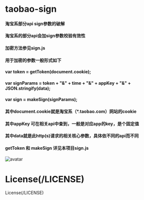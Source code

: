 # taobao-sign
#### 淘宝系部分api sign参数的破解
#### 淘宝系的部分api会加sign参数校验有效性
#### 加密方法参见sign.js
#### 用于加密的参数一般形式如下
#### var token = getToken(document.cookie);
#### var signParams = token + "&" + time + "&" + appKey + "&" + JSON.stringify(data);
#### var sign = makeSign(signParams);
#### 其中document.cookie就是淘宝系（*.taobao.com）网站的cookie
#### 其中appKey 可在相关api中查到，一般是对应app的key，是个固定值
#### 其中data就是此http(s)请求的相关核心参数，具体依不同的api而不同
#### getToken 和 makeSign 详见本项目sign.js
![avatar](/images/demo.png)

# License(/LICENSE)

License(/LICENSE)
